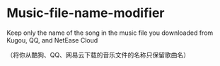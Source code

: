# Music-file-name-modifier
Keep only the name of the song in the music file you downloaded from Kugou, QQ, and NetEase Cloud

（将你从酷狗、QQ、网易云下载的音乐文件的名称只保留歌曲名）


